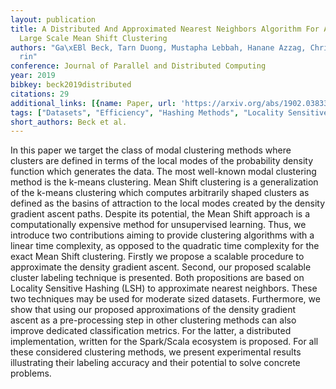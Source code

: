 ```yaml
---
layout: publication
title: A Distributed And Approximated Nearest Neighbors Algorithm For An Efficient
  Large Scale Mean Shift Clustering
authors: "Ga\xEBl Beck, Tarn Duong, Mustapha Lebbah, Hanane Azzag, Christophe C\xE9\
  rin"
conference: Journal of Parallel and Distributed Computing
year: 2019
bibkey: beck2019distributed
citations: 29
additional_links: [{name: Paper, url: 'https://arxiv.org/abs/1902.03833'}]
tags: ["Datasets", "Efficiency", "Hashing Methods", "Locality Sensitive Hashing"]
short_authors: Beck et al.
---
```

In this paper we target the class of modal clustering methods where clusters
are defined in terms of the local modes of the probability density function
which generates the data. The most well-known modal clustering method is the
k-means clustering. Mean Shift clustering is a generalization of the k-means
clustering which computes arbitrarily shaped clusters as defined as the basins
of attraction to the local modes created by the density gradient ascent paths.
Despite its potential, the Mean Shift approach is a computationally expensive
method for unsupervised learning. Thus, we introduce two contributions aiming
to provide clustering algorithms with a linear time complexity, as opposed to
the quadratic time complexity for the exact Mean Shift clustering. Firstly we
propose a scalable procedure to approximate the density gradient ascent.
Second, our proposed scalable cluster labeling technique is presented. Both
propositions are based on Locality Sensitive Hashing (LSH) to approximate
nearest neighbors. These two techniques may be used for moderate sized
datasets. Furthermore, we show that using our proposed approximations of the
density gradient ascent as a pre-processing step in other clustering methods
can also improve dedicated classification metrics. For the latter, a
distributed implementation, written for the Spark/Scala ecosystem is proposed.
For all these considered clustering methods, we present experimental results
illustrating their labeling accuracy and their potential to solve concrete
problems.